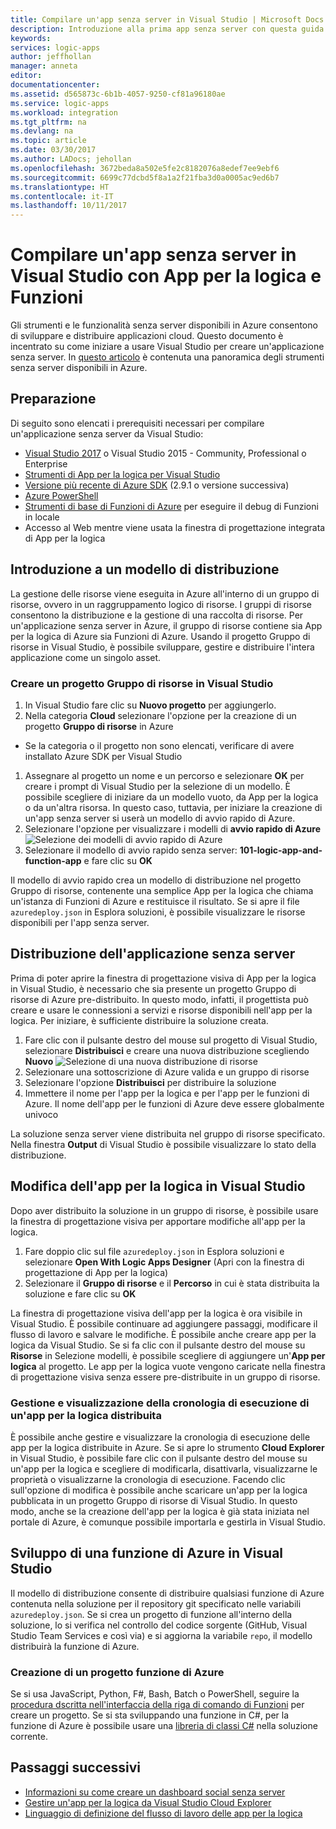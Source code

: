```yaml
---
title: Compilare un'app senza server in Visual Studio | Microsoft Docs
description: Introduzione alla prima app senza server con questa guida sulla creazione, la distribuzione e la gestione di app in Visual Studio.
keywords: 
services: logic-apps
author: jeffhollan
manager: anneta
editor: 
documentationcenter: 
ms.assetid: d565873c-6b1b-4057-9250-cf81a96180ae
ms.service: logic-apps
ms.workload: integration
ms.tgt_pltfrm: na
ms.devlang: na
ms.topic: article
ms.date: 03/30/2017
ms.author: LADocs; jehollan
ms.openlocfilehash: 3672beda8a502e5fe2c8182076a8edef7ee9ebf6
ms.sourcegitcommit: 6699c77dcbd5f8a1a2f21fba3d0a0005ac9ed6b7
ms.translationtype: HT
ms.contentlocale: it-IT
ms.lasthandoff: 10/11/2017
---
```

# <a name="build-a-serverless-app-in-visual-studio-with-logic-apps-and-functions"></a>Compilare un'app senza server in Visual Studio con App per la logica e Funzioni

Gli strumenti e le funzionalità senza server disponibili in Azure consentono di sviluppare e distribuire applicazioni cloud.  Questo documento è incentrato su come iniziare a usare Visual Studio per creare un'applicazione senza server.  In [questo articolo](logic-apps-serverless-overview.md) è contenuta una panoramica degli strumenti senza server disponibili in Azure.

## <a name="getting-everything-ready"></a>Preparazione

Di seguito sono elencati i prerequisiti necessari per compilare un'applicazione senza server da Visual Studio:

* [Visual Studio 2017](https://www.visualstudio.com/vs/) o Visual Studio 2015 - Community, Professional o Enterprise
* [Strumenti di App per la logica per Visual Studio](https://marketplace.visualstudio.com/items?itemName=VinaySinghMSFT.AzureLogicAppsToolsforVisualStudio-18551)
* [Versione più recente di Azure SDK](https://azure.microsoft.com/downloads/) (2.9.1 o versione successiva)
* [Azure PowerShell](https://github.com/Azure/azure-powershell#installation)
* [Strumenti di base di Funzioni di Azure](https://www.npmjs.com/package/azure-functions-core-tools) per eseguire il debug di Funzioni in locale
* Accesso al Web mentre viene usata la finestra di progettazione integrata di App per la logica

## <a name="getting-started-with-a-deployment-template"></a>Introduzione a un modello di distribuzione

La gestione delle risorse viene eseguita in Azure all'interno di un gruppo di risorse,  ovvero in un raggruppamento logico di risorse.  I gruppi di risorse consentono la distribuzione e la gestione di una raccolta di risorse.  Per un'applicazione senza server in Azure, il gruppo di risorse contiene sia App per la logica di Azure sia Funzioni di Azure.  Usando il progetto Gruppo di risorse in Visual Studio, è possibile sviluppare, gestire e distribuire l'intera applicazione come un singolo asset.

### <a name="create-a-resource-group-project-in-visual-studio"></a>Creare un progetto Gruppo di risorse in Visual Studio

1. In Visual Studio fare clic su **Nuovo progetto** per aggiungerlo.
1. Nella categoria **Cloud** selezionare l'opzione per la creazione di un progetto **Gruppo di risorse** in Azure  
 * Se la categoria o il progetto non sono elencati, verificare di avere installato Azure SDK per Visual Studio
1. Assegnare al progetto un nome e un percorso e selezionare **OK** per creare i prompt di Visual Studio per la selezione di un modello.  È possibile scegliere di iniziare da un modello vuoto, da App per la logica o da un'altra risorsa.  In questo caso, tuttavia, per iniziare la creazione di un'app senza server si userà un modello di avvio rapido di Azure.
1. Selezionare l'opzione per visualizzare i modelli di **avvio rapido di Azure** ![Selezione dei modelli di avvio rapido di Azure][1]
1. Selezionare il modello di avvio rapido senza server: **101-logic-app-and-function-app** e fare clic su **OK**

Il modello di avvio rapido crea un modello di distribuzione nel progetto Gruppo di risorse,  contenente una semplice App per la logica che chiama un'istanza di Funzioni di Azure e restituisce il risultato.  Se si apre il file `azuredeploy.json` in Esplora soluzioni, è possibile visualizzare le risorse disponibili per l'app senza server.

## <a name="deploying-the-serverless-application"></a>Distribuzione dell'applicazione senza server

Prima di poter aprire la finestra di progettazione visiva di App per la logica in Visual Studio, è necessario che sia presente un progetto Gruppo di risorse di Azure pre-distribuito.  In questo modo, infatti, il progettista può creare e usare le connessioni a servizi e risorse disponibili nell'app per la logica.  Per iniziare, è sufficiente distribuire la soluzione creata.

1. Fare clic con il pulsante destro del mouse sul progetto di Visual Studio, selezionare **Distribuisci** e creare una nuova distribuzione scegliendo **Nuovo** ![Selezione di una nuova distribuzione di risorse][2]
1. Selezionare una sottoscrizione di Azure valida e un gruppo di risorse
1. Selezionare l'opzione **Distribuisci** per distribuire la soluzione
1. Immettere il nome per l'app per la logica e per l'app per le funzioni di Azure.  Il nome dell'app per le funzioni di Azure deve essere globalmente univoco

La soluzione senza server viene distribuita nel gruppo di risorse specificato.  Nella finestra **Output** di Visual Studio è possibile visualizzare lo stato della distribuzione.

## <a name="editing-the-logic-app-in-visual-studio"></a>Modifica dell'app per la logica in Visual Studio

Dopo aver distribuito la soluzione in un gruppo di risorse, è possibile usare la finestra di progettazione visiva per apportare modifiche all'app per la logica.

1. Fare doppio clic sul file `azuredeploy.json` in Esplora soluzioni e selezionare **Open With Logic Apps Designer** (Apri con la finestra di progettazione di App per la logica)
1. Selezionare il **Gruppo di risorse** e il **Percorso** in cui è stata distribuita la soluzione e fare clic su **OK**

La finestra di progettazione visiva dell'app per la logica è ora visibile in Visual Studio.  È possibile continuare ad aggiungere passaggi, modificare il flusso di lavoro e salvare le modifiche.  È possibile anche creare app per la logica da Visual Studio.  Se si fa clic con il pulsante destro del mouse su **Risorse** in Selezione modelli, è possibile scegliere di aggiungere un'**App per logica** al progetto.  Le app per la logica vuote vengono caricate nella finestra di progettazione visiva senza essere pre-distribuite in un gruppo di risorse.

### <a name="managing-and-viewing-run-history-for-a-deployed-logic-app"></a>Gestione e visualizzazione della cronologia di esecuzione di un'app per la logica distribuita

È possibile anche gestire e visualizzare la cronologia di esecuzione delle app per la logica distribuite in Azure.  Se si apre lo strumento **Cloud Explorer** in Visual Studio, è possibile fare clic con il pulsante destro del mouse su un'app per la logica e scegliere di modificarla, disattivarla, visualizzarne le proprietà o visualizzarne la cronologia di esecuzione.  Facendo clic sull'opzione di modifica è possibile anche scaricare un'app per la logica pubblicata in un progetto Gruppo di risorse di Visual Studio.  In questo modo, anche se la creazione dell'app per la logica è già stata iniziata nel portale di Azure, è comunque possibile importarla e gestirla in Visual Studio.

## <a name="developing-an-azure-function-in-visual-studio"></a>Sviluppo di una funzione di Azure in Visual Studio

Il modello di distribuzione consente di distribuire qualsiasi funzione di Azure contenuta nella soluzione per il repository git specificato nelle variabili `azuredeploy.json`.  Se si crea un progetto di funzione all'interno della soluzione, lo si verifica nel controllo del codice sorgente (GitHub, Visual Studio Team Services e così via) e si aggiorna la variabile `repo`, il modello distribuirà la funzione di Azure.

### <a name="creating-an-azure-function-project"></a>Creazione di un progetto funzione di Azure

Se si usa JavaScript, Python, F#, Bash, Batch o PowerShell, seguire la [procedura dscritta nell'interfaccia della riga di comando di Funzioni](../azure-functions/functions-run-local.md) per creare un progetto.  Se si sta sviluppando una funzione in C#, per la funzione di Azure è possibile usare una [libreria di classi C#](https://blogs.msdn.microsoft.com/appserviceteam/2017/03/16/publishing-a-net-class-library-as-a-function-app/) nella soluzione corrente.

## <a name="next-steps"></a>Passaggi successivi

* [Informazioni su come creare un dashboard social senza server](logic-apps-scenario-social-serverless.md)
* [Gestire un'app per la logica da Visual Studio Cloud Explorer](logic-apps-manage-from-vs.md)
* [Linguaggio di definizione del flusso di lavoro delle app per la logica](logic-apps-workflow-definition-language.md)

<!-- Image references -->
[1]: ./media/logic-apps-serverless-get-started-vs/select-template.png
[2]: ./media/logic-apps-serverless-get-started-vs/deploy.png
